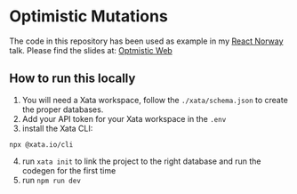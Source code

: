 # Optimistic Mutations

The code in this repository has been used as example in my [React Norway](https://reactnorway.com) talk.
Please find the slides at: [Optmistic Web](https://slides.com/atilaio/optimistic-web)

## How to run this locally

1. You will need a Xata workspace, follow the `./xata/schema.json` to create the proper databases.
2. Add your API token for your Xata workspace in the `.env`
3. install the Xata CLI:
```
npx @xata.io/cli
```
4. run `xata init` to link the project to the right database and run the codegen for the first time
5. run `npm run dev`

